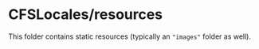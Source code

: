 # CFSLocales/resources

This folder contains static resources (typically an `"images"` folder as well).
